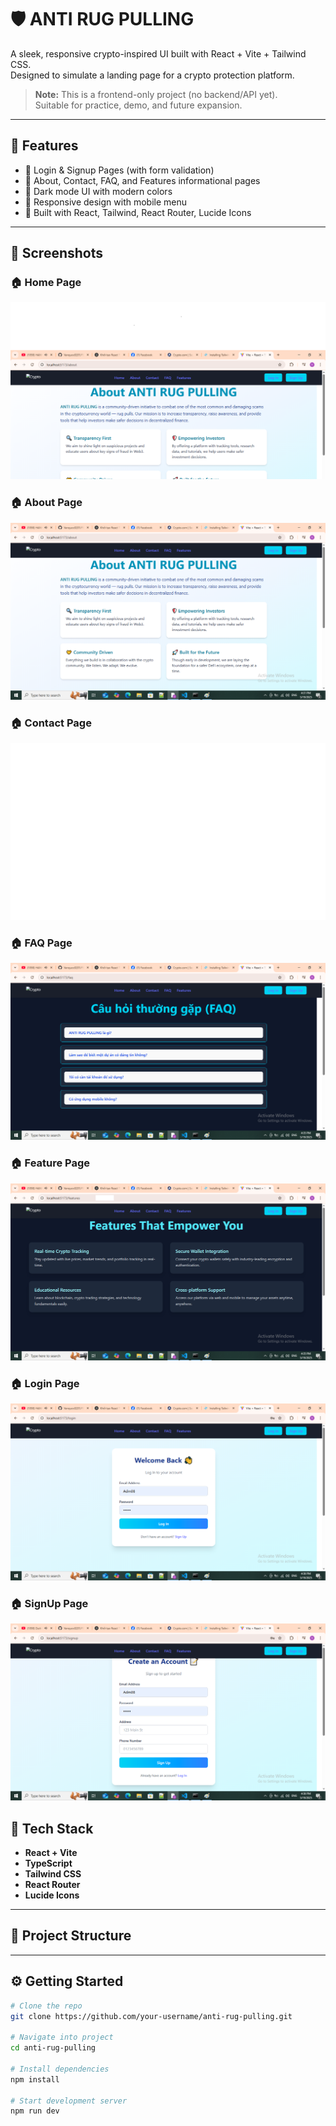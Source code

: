 # 🛡️ ANTI RUG PULLING

A sleek, responsive crypto-inspired UI built with React + Vite + Tailwind CSS.  
Designed to simulate a landing page for a crypto protection platform.

> **Note:** This is a frontend-only project (no backend/API yet).  
> Suitable for practice, demo, and future expansion.

---

## 🚀 Features

- 🔐 Login & Signup Pages (with form validation)
- 📄 About, Contact, FAQ, and Features informational pages
- 🌙 Dark mode UI with modern colors
- 📱 Responsive design with mobile menu
- 🔧 Built with React, Tailwind, React Router, Lucide Icons

---

## 📸 Screenshots

### 🏠 Home Page
![Home Page](./public/screenshots/HomePage.png)

### 🏠 About Page
![About Page](./public/screenshots/AboutPage.png)

### 🏠 Contact Page
![Contact Page](./public/screenshots/ContactPage.png)
### 🏠 FAQ Page
![FAQ Page](./public/screenshots/FAQPage.png)
### 🏠 Feature Page
![Feature Page](./public/screenshots/FeaturePage.png)

### 🏠 Login Page
![Login Page](./public/screenshots/LoginPage.png)
### 🏠 SignUp Page
![SignUp Page](./public/screenshots/SignUpPage.png)

## 🧰 Tech Stack

- **React + Vite**
- **TypeScript**
- **Tailwind CSS**
- **React Router**
- **Lucide Icons**

---

## 📁 Project Structure


---

## ⚙️ Getting Started

```bash
# Clone the repo
git clone https://github.com/your-username/anti-rug-pulling.git

# Navigate into project
cd anti-rug-pulling

# Install dependencies
npm install

# Start development server
npm run dev
